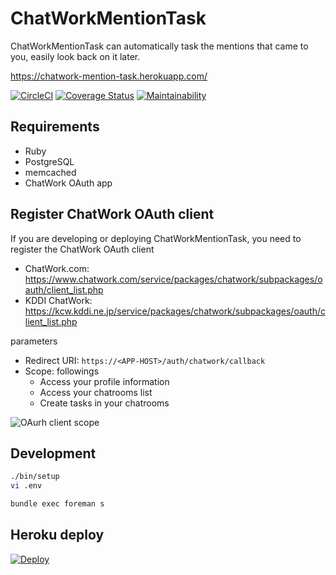 # ChatWorkMentionTask
ChatWorkMentionTask can automatically task the mentions that came to you, easily look back on it later.

https://chatwork-mention-task.herokuapp.com/

[![CircleCI](https://circleci.com/gh/sue445/chatwork_mention_task.svg?style=svg)](https://circleci.com/gh/sue445/chatwork_mention_task)
[![Coverage Status](https://coveralls.io/repos/github/sue445/chatwork_mention_task/badge.svg?branch=master)](https://coveralls.io/github/sue445/chatwork_mention_task?branch=master)
[![Maintainability](https://api.codeclimate.com/v1/badges/30218a3492f17a902243/maintainability)](https://codeclimate.com/github/sue445/chatwork_mention_task/maintainability)

## Requirements
* Ruby
* PostgreSQL
* memcached
* ChatWork OAuth app

## Register ChatWork OAuth client
If you are developing or deploying ChatWorkMentionTask, you need to register the ChatWork OAuth client

* ChatWork.com: https://www.chatwork.com/service/packages/chatwork/subpackages/oauth/client_list.php
* KDDI ChatWork: https://kcw.kddi.ne.jp/service/packages/chatwork/subpackages/oauth/client_list.php

parameters

* Redirect URI: `https://<APP-HOST>/auth/chatwork/callback`
* Scope: followings
  * Access your profile information
  * Access your chatrooms list
  * Create tasks in your chatrooms

![OAurh client scope](img/oauth_client_scope.png)

## Development
```bash
./bin/setup
vi .env

bundle exec foreman s
```

## Heroku deploy
[![Deploy](https://www.herokucdn.com/deploy/button.png)](https://heroku.com/deploy)
